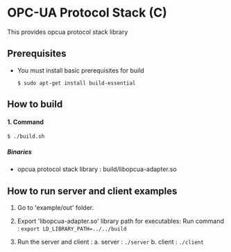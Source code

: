 OPC-UA Protocol Stack (C)
================================

This provides opcua protocol stack library 

## Prerequisites ##

- You must install basic prerequisites for build
  ```shell
  $ sudo apt-get install build-essential
  ```

## How to build  ##

#### 1. Command ####

```shell
$ ./build.sh
```

##### Binaries #####
- opcua protocol stack library : build/libopcua-adapter.so

## How to run server and client examples

1. Go to 'example/out' folder.

2. Export 'libopcua-adapter.so' library path for executables: 
	Run command : `export LD_LIBRARY_PATH=../../build`
	
3. Run the server and client :
        a. server : `./server`
	b. client : `./client`
